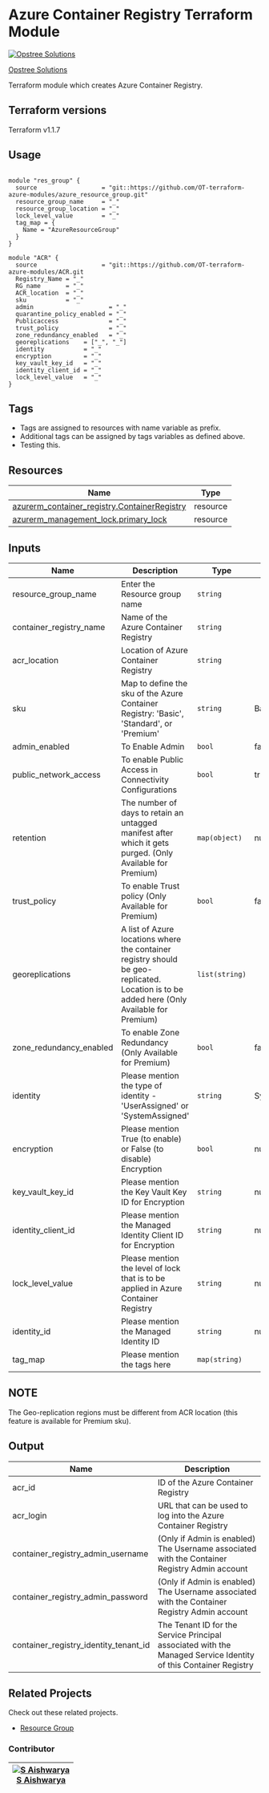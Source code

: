 Azure Container Registry Terraform Module
=====================================

[![Opstree Solutions][opstree_avatar]][opstree_homepage]

[Opstree Solutions][opstree_homepage]

  [opstree_homepage]: https://opstree.github.io/
  [opstree_avatar]: https://img.cloudposse.com/150x150/https://github.com/opstree.png

Terraform module which creates Azure Container Registry.

Terraform versions
------------------
Terraform v1.1.7

Usage
------

```hcl

module "res_group" {
  source                  = "git::https://github.com/OT-terraform-azure-modules/azure_resource_group.git"
  resource_group_name     = "_"
  resource_group_location = "_"
  lock_level_value        = "_"
  tag_map = {
    Name = "AzureResourceGroup"
  }
}

module "ACR" {
  source                  = "git::https://github.com/OT-terraform-azure-modules/ACR.git
  Registry_Name = "_"
  RG_name       = "_"
  ACR_location  = "_"
  sku           = "_"
  admin                     = "_"
  quarantine_policy_enabled = "_"
  Publicaccess              = "_"
  trust_policy              = "_"
  zone_redundancy_enabled   = "_"
  georeplications    = ["_", "_"]
  identity           = "_"
  encryption         = "_"
  key_vault_key_id   = "_"
  identity_client_id = "_"
  lock_level_value   = "_"
}

```

Tags
----
* Tags are assigned to resources with name variable as prefix.
* Additional tags can be assigned by tags variables as defined above.
* Testing this.

Resources
------
| Name | Type |
|------|------|
| [azurerm_container_registry.ContainerRegistry](https://registry.terraform.io/providers/hashicorp/azurerm/latest/docs/resources/container_registry) | resource |
| [azurerm_management_lock.primary_lock](https://registry.terraform.io/providers/hashicorp/azurerm/latest/docs/resources/management_lock) | resource |


Inputs
------
| Name | Description | Type | Default | Required |
|------|-------------|------|---------|:--------:|
| resource_group_name | Enter the Resource group name | `string` |  | yes |
| container_registry_name | Name of the Azure Container Registry | `string` |  | yes |
| acr_location | Location of Azure Container Registry | `string` |   | yes |
| sku | Map to define the sku of the Azure Container Registry: 'Basic', 'Standard', or 'Premium' | `string` | Basic  | no |
| admin_enabled | To Enable Admin | `bool` | false | no |
| public_network_access | To enable Public Access in Connectivity Configurations | `bool` | true | no |
| retention | The number of days to retain an untagged manifest after which it gets purged. (Only Available for Premium) | `map(object)` | null | no |
| trust_policy | To enable Trust policy (Only Available for Premium) | `bool` | false | no |
| georeplications | A list of Azure locations where the container registry should be geo-replicated. Location is to be added here (Only Available for Premium) | `list(string)` |  | no |
| zone_redundancy_enabled | To enable Zone Redundancy (Only Available for Premium) | `bool` | false | no |
| identity | Please mention the type of identity - 'UserAssigned' or 'SystemAssigned' | `string` | SystemAssigned | no |
| encryption | Please mention True (to enable) or False (to disable) Encryption | `bool` | null | no |
| key_vault_key_id | Please mention the Key Vault Key ID for Encryption | `string` | null | no |
| identity_client_id | Please mention the Managed Identity Client ID for Encryption | `string` | null | no |
| lock_level_value | Please mention the level of lock that is to be applied in Azure Container Registry | `string` | null | no |
| identity_id | Please mention the Managed Identity ID | `string` | null | no |
| tag_map | Please mention the tags here | `map(string)` |  | no |

NOTE
----
The Geo-replication regions must be different from ACR location (this feature is available for Premium sku).

Output
------
| Name | Description |
|------|-------------|
| acr_id | ID of the Azure Container Registry |
| acr_login | URL that can be used to log into the Azure Container Registry |
| container_registry_admin_username | (Only if Admin is enabled) The Username associated with the Container Registry Admin account |
| container_registry_admin_password | (Only if Admin is enabled) The Username associated with the Container Registry Admin account |
| container_registry_identity_tenant_id | The Tenant ID for the Service Principal associated with the Managed Service Identity of this Container Registry |

## Related Projects

Check out these related projects.

* [Resource Group](https://registry.terraform.io/providers/hashicorp/azurerm/latest/docs/resources/resource_group)

### Contributor

|  [![S Aishwarya][Aishwarya_avatar]][Aishwarya_homepage]<br/>[S Aishwarya][Aishwarya_homepage] |
|---|

  [Aishwarya_homepage]: https://gitlab.com/aishwaryasopstree
  [Aishwarya_avatar]: https://gitlab.com/uploads/-/system/user/avatar/10902824/avatar.png?width=400
